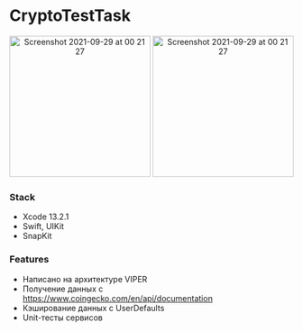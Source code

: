 # CryptoTestTask

<p align="center">
  <img width="250" alt="Screenshot 2021-09-29 at 00 21 27" src="https://user-images.githubusercontent.com/44808549/156687911-1f420d0f-9a4c-4861-b209-af8763eb9c25.png">
    <img width="250" alt="Screenshot 2021-09-29 at 00 21 27" src="https://user-images.githubusercontent.com/44808549/156687953-40cc365f-be02-4a54-9040-4502acee8b77.png">
</p>

### Stack
- Xcode 13.2.1
- Swift, UIKit
- SnapKit

### Features
- Написано на архитектуре VIPER
- Получение данных с https://www.coingecko.com/en/api/documentation
- Кэширование данных с UserDefaults
- Unit-тесты сервисов 
